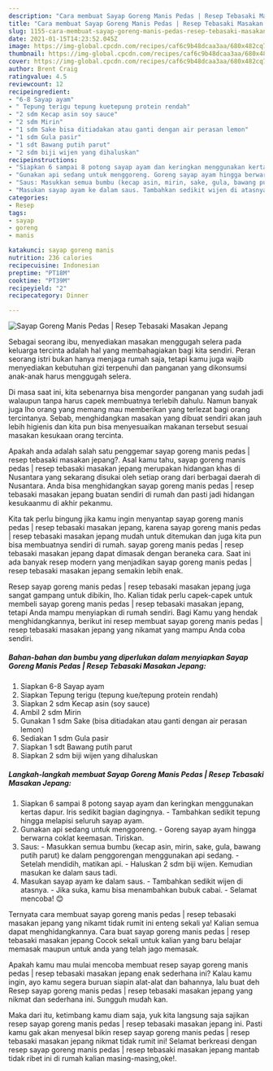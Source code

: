 ```yaml
---
description: "Cara membuat Sayap Goreng Manis Pedas | Resep Tebasaki Masakan Jepang yang lezat Untuk Jualan"
title: "Cara membuat Sayap Goreng Manis Pedas | Resep Tebasaki Masakan Jepang yang lezat Untuk Jualan"
slug: 1155-cara-membuat-sayap-goreng-manis-pedas-resep-tebasaki-masakan-jepang-yang-lezat-untuk-jualan
date: 2021-01-15T14:23:52.045Z
image: https://img-global.cpcdn.com/recipes/caf6c9b48dcaa3aa/680x482cq70/sayap-goreng-manis-pedas-resep-tebasaki-masakan-jepang-foto-resep-utama.jpg
thumbnail: https://img-global.cpcdn.com/recipes/caf6c9b48dcaa3aa/680x482cq70/sayap-goreng-manis-pedas-resep-tebasaki-masakan-jepang-foto-resep-utama.jpg
cover: https://img-global.cpcdn.com/recipes/caf6c9b48dcaa3aa/680x482cq70/sayap-goreng-manis-pedas-resep-tebasaki-masakan-jepang-foto-resep-utama.jpg
author: Brent Craig
ratingvalue: 4.5
reviewcount: 12
recipeingredient:
- "6-8 Sayap ayam"
- " Tepung terigu tepung kuetepung protein rendah"
- "2 sdm Kecap asin soy sauce"
- "2 sdm Mirin"
- "1 sdm Sake bisa ditiadakan atau ganti dengan air perasan lemon"
- "1 sdm Gula pasir"
- "1 sdt Bawang putih parut"
- "2 sdm biji wijen yang dihaluskan"
recipeinstructions:
- "Siapkan 6 sampai 8 potong sayap ayam dan keringkan menggunakan kertas dapur. Iris sedikit bagian dagingnya. Tambahkan sedikit tepung hingga melapisi seluruh sayap ayam."
- "Gunakan api sedang untuk menggoreng. Goreng sayap ayam hingga berwarna coklat keemasan. Tiriskan."
- "Saus: Masukkan semua bumbu (kecap asin, mirin, sake, gula, bawang putih parut) ke dalam penggorengan menggunakan api sedang. Setelah mendidih, matikan api. Haluskan 2 sdm biji wijen. Kemudian masukan ke dalam saus tadi."
- "Masukan sayap ayam ke dalam saus. Tambahkan sedikit wijen di atasnya. Jika suka, kamu bisa menambahkan bubuk cabai.  Selamat mencoba! 😊"
categories:
- Resep
tags:
- sayap
- goreng
- manis

katakunci: sayap goreng manis 
nutrition: 236 calories
recipecuisine: Indonesian
preptime: "PT18M"
cooktime: "PT39M"
recipeyield: "2"
recipecategory: Dinner

---
```



![Sayap Goreng Manis Pedas | Resep Tebasaki Masakan Jepang](https://img-global.cpcdn.com/recipes/caf6c9b48dcaa3aa/680x482cq70/sayap-goreng-manis-pedas-resep-tebasaki-masakan-jepang-foto-resep-utama.jpg)

Sebagai seorang ibu, menyediakan masakan menggugah selera pada keluarga tercinta adalah hal yang membahagiakan bagi kita sendiri. Peran seorang istri bukan hanya menjaga rumah saja, tetapi kamu juga wajib menyediakan kebutuhan gizi terpenuhi dan panganan yang dikonsumsi anak-anak harus menggugah selera.

Di masa  saat ini, kita sebenarnya bisa mengorder panganan yang sudah jadi walaupun tanpa harus capek membuatnya terlebih dahulu. Namun banyak juga lho orang yang memang mau memberikan yang terlezat bagi orang tercintanya. Sebab, menghidangkan masakan yang dibuat sendiri akan jauh lebih higienis dan kita pun bisa menyesuaikan makanan tersebut sesuai masakan kesukaan orang tercinta. 



Apakah anda adalah salah satu penggemar sayap goreng manis pedas | resep tebasaki masakan jepang?. Asal kamu tahu, sayap goreng manis pedas | resep tebasaki masakan jepang merupakan hidangan khas di Nusantara yang sekarang disukai oleh setiap orang dari berbagai daerah di Nusantara. Anda bisa menghidangkan sayap goreng manis pedas | resep tebasaki masakan jepang buatan sendiri di rumah dan pasti jadi hidangan kesukaanmu di akhir pekanmu.

Kita tak perlu bingung jika kamu ingin menyantap sayap goreng manis pedas | resep tebasaki masakan jepang, karena sayap goreng manis pedas | resep tebasaki masakan jepang mudah untuk ditemukan dan juga kita pun bisa membuatnya sendiri di rumah. sayap goreng manis pedas | resep tebasaki masakan jepang dapat dimasak dengan beraneka cara. Saat ini ada banyak resep modern yang menjadikan sayap goreng manis pedas | resep tebasaki masakan jepang semakin lebih enak.

Resep sayap goreng manis pedas | resep tebasaki masakan jepang juga sangat gampang untuk dibikin, lho. Kalian tidak perlu capek-capek untuk membeli sayap goreng manis pedas | resep tebasaki masakan jepang, tetapi Anda mampu menyiapkan di rumah sendiri. Bagi Kamu yang hendak menghidangkannya, berikut ini resep membuat sayap goreng manis pedas | resep tebasaki masakan jepang yang nikamat yang mampu Anda coba sendiri.

<!--inarticleads1-->

##### Bahan-bahan dan bumbu yang diperlukan dalam menyiapkan Sayap Goreng Manis Pedas | Resep Tebasaki Masakan Jepang:

1. Siapkan 6-8 Sayap ayam
1. Siapkan  Tepung terigu (tepung kue/tepung protein rendah)
1. Siapkan 2 sdm Kecap asin (soy sauce)
1. Ambil 2 sdm Mirin
1. Gunakan 1 sdm Sake (bisa ditiadakan atau ganti dengan air perasan lemon)
1. Sediakan 1 sdm Gula pasir
1. Siapkan 1 sdt Bawang putih parut
1. Siapkan 2 sdm biji wijen yang dihaluskan




<!--inarticleads2-->

##### Langkah-langkah membuat Sayap Goreng Manis Pedas | Resep Tebasaki Masakan Jepang:

1. Siapkan 6 sampai 8 potong sayap ayam dan keringkan menggunakan kertas dapur. Iris sedikit bagian dagingnya. - Tambahkan sedikit tepung hingga melapisi seluruh sayap ayam.
1. Gunakan api sedang untuk menggoreng. - Goreng sayap ayam hingga berwarna coklat keemasan. Tiriskan.
1. Saus: - Masukkan semua bumbu (kecap asin, mirin, sake, gula, bawang putih parut) ke dalam penggorengan menggunakan api sedang. - Setelah mendidih, matikan api. - Haluskan 2 sdm biji wijen. Kemudian masukan ke dalam saus tadi.
1. Masukan sayap ayam ke dalam saus. - Tambahkan sedikit wijen di atasnya. - Jika suka, kamu bisa menambahkan bubuk cabai.  - Selamat mencoba! 😊




Ternyata cara membuat sayap goreng manis pedas | resep tebasaki masakan jepang yang nikamt tidak rumit ini enteng sekali ya! Kalian semua dapat menghidangkannya. Cara buat sayap goreng manis pedas | resep tebasaki masakan jepang Cocok sekali untuk kalian yang baru belajar memasak maupun untuk anda yang telah jago memasak.

Apakah kamu mau mulai mencoba membuat resep sayap goreng manis pedas | resep tebasaki masakan jepang enak sederhana ini? Kalau kamu ingin, ayo kamu segera buruan siapin alat-alat dan bahannya, lalu buat deh Resep sayap goreng manis pedas | resep tebasaki masakan jepang yang nikmat dan sederhana ini. Sungguh mudah kan. 

Maka dari itu, ketimbang kamu diam saja, yuk kita langsung saja sajikan resep sayap goreng manis pedas | resep tebasaki masakan jepang ini. Pasti kamu gak akan menyesal bikin resep sayap goreng manis pedas | resep tebasaki masakan jepang nikmat tidak rumit ini! Selamat berkreasi dengan resep sayap goreng manis pedas | resep tebasaki masakan jepang mantab tidak ribet ini di rumah kalian masing-masing,oke!.

